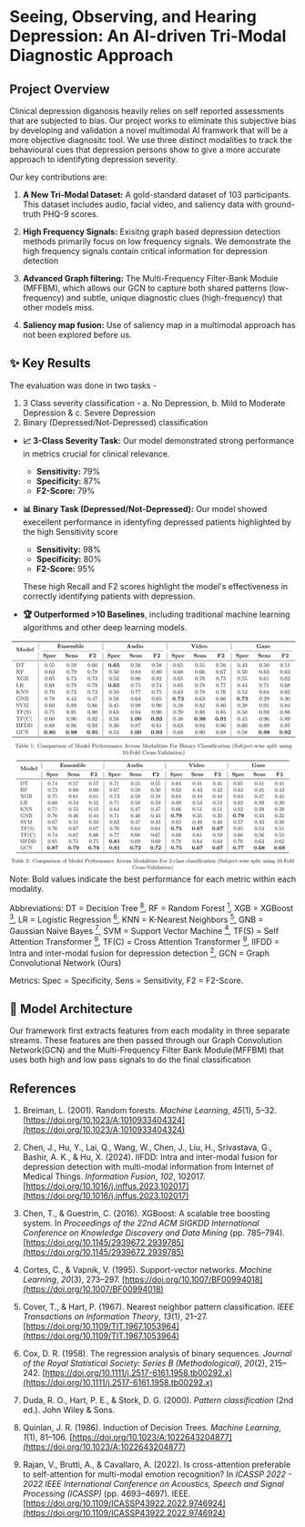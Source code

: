 # Seeing, Observing, and Hearing Depression: An AI-driven Tri-Modal Diagnostic Approach

## Project Overview

Clinical depression diganosis heavily relies on self reported assessments that are subjected to bias. Our project works to eliminate this subjective bias by developing and validation a novel multimodal AI framwork that will be a more objective diagnositc tool. We use three distinct modalities to track the behavioural cues that depression persons show to give a more accurate approach to identifyting depression severity.

Our key contributions are:

1.  **A New Tri-Modal Dataset:** A gold-standard dataset of 103 participants. This dataset includes audio, facial video, and saliency data with ground-truth PHQ-9 scores.

2.  **High Frequency Signals:** Exisitng graph based depression detection methods primarily focus on low frequency signals. We demonstrate the high frequency signals contain critical information for depression detection

3.  **Advanced Graph filtering:** The Multi-Frequency Filter-Bank Module (MFFBM), which allows our GCN to capture both shared patterns (low-frequency) and subtle, unique diagnostic clues (high-frequency) that other models miss.

4.  **Saliency map fusion:** Use of saliency map in a multimodal approach has not been explored before us.

## ✨ Key Results

The evaluation was done in two tasks - 
1. 3 Class severity classification -
   a. No Depression,
   b. Mild to Moderate Depression &
   c. Severe Depression
3. Binary (Depressed/Not-Depressed) classification

* **📈 3-Class Severity Task:** Our model demonstrated strong performance in metrics crucial for clinical relevance.
    * **Sensitivity:** 79%
    * **Specificity:** 87%
    * **F2-Score:** 79%

* **📊 Binary Task (Depressed/Not-Depressed):** Our model showed execellent performance in identyfing depressed patients highlighted by the high Sensitivity score
    * **Sensitivity:** 98%
    * **Specificity:** 80%
    * **F2-Score:** 95%
      
   These high Recall and F2 scores highlight the model's effectiveness in correctly identifying patients with depression.

* **🏆 Outperformed >10 Baselines**, including traditional machine learning algorithms and other deep learning models.

![](./Binary_results.png)
![](./Multi_results.png)
Note: Bold values indicate the best performance for each metric within each modality.

Abbreviations: DT = Decision Tree [<sup>8</sup>](#reference-8), RF = Random Forest [<sup>1</sup>](#reference-1), XGB = XGBoost [<sup>3</sup>](#reference-3), LR = Logistic Regression [<sup>6</sup>](#reference-6), KNN = K-Nearest Neighbors [<sup>5</sup>](#reference-5), GNB = Gaussian Naive Bayes [<sup>7</sup>](#reference-7), SVM = Support Vector Machine [<sup>4</sup>](#reference-4), TF(S) = Self Attention Transformer [<sup>9</sup>](#reference-9), TF(C) = Cross Attention Transformer [<sup>9</sup>](#reference-9), IIFDD = Intra and inter-modal fusion for depression detection [<sup>2</sup>](#reference-2), GCN = Graph Convolutional Network (Ours)

Metrics: Spec = Specificity, Sens = Sensitivity, F2 = F2-Score.
## 🧠 Model Architecture

Our framework first extracts features from each modality in three separate streams. These features are then passed through our Graph Convolution Network(GCN) and the Multi-Frequency Filter Bank Module(MFFBM) that uses both high and low pass signals to do the final classification

## References

1.  <span id="reference-1"></span>Breiman, L. (2001). Random forests. *Machine Learning*, *45*(1), 5–32. [https://doi.org/10.1023/A:1010933404324](https://doi.org/10.1023/A:1010933404324)

2.  <span id="reference-2"></span>Chen, J., Hu, Y., Lai, Q., Wang, W., Chen, J., Liu, H., Srivastava, G., Bashir, A. K., & Hu, X. (2024). IIFDD: Intra and inter-modal fusion for depression detection with multi-modal information from Internet of Medical Things. *Information Fusion*, *102*, 102017. [https://doi.org/10.1016/j.inffus.2023.102017](https://doi.org/10.1016/j.inffus.2023.102017)

3.  <span id="reference-3"></span>Chen, T., & Guestrin, C. (2016). XGBoost: A scalable tree boosting system. In *Proceedings of the 22nd ACM SIGKDD International Conference on Knowledge Discovery and Data Mining* (pp. 785–794). [https://doi.org/10.1145/2939672.2939785](https://doi.org/10.1145/2939672.2939785)

4.  <span id="reference-4"></span>Cortes, C., & Vapnik, V. (1995). Support-vector networks. *Machine Learning*, *20*(3), 273–297. [https://doi.org/10.1007/BF00994018](https://doi.org/10.1007/BF00994018)

5.  <span id="reference-5"></span>Cover, T., & Hart, P. (1967). Nearest neighbor pattern classification. *IEEE Transactions on Information Theory*, *13*(1), 21–27. [https://doi.org/10.1109/TIT.1967.1053964](https://doi.org/10.1109/TIT.1967.1053964)

6.  <span id="reference-6"></span>Cox, D. R. (1958). The regression analysis of binary sequences. *Journal of the Royal Statistical Society: Series B (Methodological)*, *20*(2), 215–242. [https://doi.org/10.1111/j.2517-6161.1958.tb00292.x](https://doi.org/10.1111/j.2517-6161.1958.tb00292.x)

7.  <span id="reference-7"></span>Duda, R. O., Hart, P. E., & Stork, D. G. (2000). *Pattern classification* (2nd ed.). John Wiley & Sons.

8.  <span id="reference-8"></span>Quinlan, J. R. (1986). Induction of Decision Trees. *Machine Learning*, *1*(1), 81–106. [https://doi.org/10.1023/A:1022643204877](https://doi.org/10.1023/A:1022643204877)

9.  <span id="reference-9"></span>Rajan, V., Brutti, A., & Cavallaro, A. (2022). Is cross-attention preferable to self-attention for multi-modal emotion recognition? In *ICASSP 2022 - 2022 IEEE International Conference on Acoustics, Speech and Signal Processing (ICASSP)* (pp. 4693–4697). IEEE. [https://doi.org/10.1109/ICASSP43922.2022.9746924](https://doi.org/10.1109/ICASSP43922.2022.9746924)
